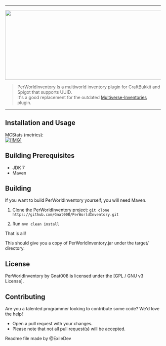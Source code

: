<hr>
<img alt="" src="http://i.imgur.com/U0ddRp4.png" style="width: 900px; height: 225px;" />

>PerWorldInventory Is a multiworld inventory plugin for CraftBukkit and Spigot that supports UUID.<br />
>It's a good replacement for the outdated <a href="http://dev.bukkit.org/bukkit-plugins/multiverse-inventories/" target="_blank">Multiverse-Inventories</a> plugin.<br />
<hr>

## Installation and Usage

MCStats (metrics): <br />
<a href="http://mcstats.org/plugin/PerWorldInventory" target="_blank" class="externalLink" rel="nofollow"><img src="http://i.mcstats.org/PerWorldInventory/Global+Statistics.png" class="bbCodeImage LbImage" alt="[&#8203;IMG]" data-url="http://i.mcstats.org/PerWorldInventory/Global+Statistics.png"></a>

## Building Prerequisites
* JDK 7
* Maven

## Building

If you want to build PerWorldInventory yourself, you will need Maven.

1) Clone the PerWorldInventory project: ```git clone https://github.com/Gnat008/PerWorldInventory.git```

2) Run ```mvn clean install```

That is all!

This should give you a copy of PerWorldInventory.jar under the target/ directory.

## License

PerWorldInventory by Gnat008 is licensed under the [GPL / GNU v3 License].

## Contributing
Are you a talented programmer looking to contribute some code? We'd love the help!
* Open a pull request with your changes.
* Please note that not all pull request(s) will be accepted.

Readme file made by @ExileDev
